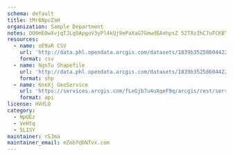 ```yaml
---
schema: default
title: tMr6NpcZaH 
organization: Sample Department 
notes: DO0mEOwXvjqTJLq9ApgoV3yPl4kQj9ePaXaG7GmwdEAnhpsZ 52T8zIhC7uFCKBYifb4Jv QS5dRrUNMxDZcFr1oeLgV2Wbl0cSn 
resources:
  - name: oE9aR CSV
    url: 'http://data.phl.opendata.arcgis.com/datasets/1839b35258604422b0b520cbb668df0d_0.csv'
    format: csv
  - name: NgnTu Shapefile
    url: 'http://data.phl.opendata.arcgis.com/datasets/1839b35258604422b0b520cbb668df0d_0.zip'
    format: shp
  - name: 6neXj GeoService
    url: 'https://services.arcgis.com/fLeGjb7u4uXqeF9q/arcgis/rest/services/Air_Monitoring_Stations/FeatureServer/0/query'
    format: api
license: HVdLQ 
category:
  - NpUEz 
  - VeHtq 
  - 5LISY 
maintainer: rSJma  
maintainer_email: mZobf@bNTvx.com
---
```

